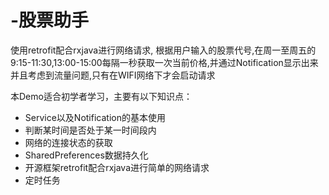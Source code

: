 # -股票助手

使用retrofit配合rxjava进行网络请求,
根据用户输入的股票代号,在周一至周五的9:15-11:30,13:00-15:00每隔一秒获取一次当前价格,并通过Notification显示出来
并且考虑到流量问题,只有在WIFI网络下才会启动请求
            
本Demo适合初学者学习，主要有以下知识点：
* Service以及Notification的基本使用
* 判断某时间是否处于某一时间段内
* 网络的连接状态的获取
* SharedPreferences数据持久化
* 开源框架retrofit配合rxjava进行简单的网络请求
* 定时任务
